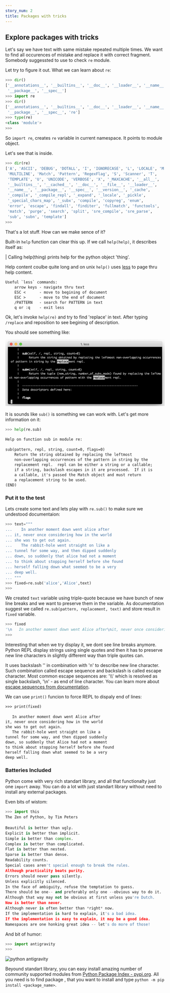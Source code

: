 ```yaml
---
story_num: 2
title: Packages with tricks
---
```


## Explore packages with tricks

Let's say we have text with same mistake repeated multiple times. We want to find all occurences of mistake and replace it with correct fragment.  Somebody suggessted to use to check `re` module.

Let try to figure it out. What we can learn about `re`:

```python
>>> dir()
['__annotations__', '__builtins__', '__doc__', '__loader__', '__name__', 
 '__package__', '__spec__']
>>> import re
>>> dir()
['__annotations__', '__builtins__', '__doc__', '__loader__', '__name__',
 '__package__', '__spec__', 're']
>>> type(re)
<class 'module'>
>>>
```

So `import re`, creates `re` variable in current namespace. It points to module object.

Let's see that is inside.

```python
>>> dir(re)
['A', 'ASCII', 'DEBUG', 'DOTALL', 'I', 'IGNORECASE', 'L', 'LOCALE', 'M',
 'MULTILINE', 'Match', 'Pattern', 'RegexFlag', 'S', 'Scanner', 'T',
 'TEMPLATE', 'U', 'UNICODE', 'VERBOSE', 'X', '_MAXCACHE', '__all__',
 '__builtins__', '__cached__', '__doc__', '__file__', '__loader__', 
 '__name__', '__package__', '__spec__', '__version__', '_cache', 
 '_compile', '_compile_repl', '_expand', '_locale', '_pickle', 
 '_special_chars_map', '_subx', 'compile', 'copyreg', 'enum', 
 'error', 'escape', 'findall', 'finditer', 'fullmatch', 'functools', 
 'match', 'purge', 'search', 'split', 'sre_compile', 'sre_parse', 
 'sub', 'subn', 'template']
>>>
```

That's a lot stuff. How can we make sence of it?

Built-in `help` function can clear this up. If we call `help(help)`, it describes itself as:

|  Calling help(thing) prints help for the python object 'thing'.

Help content coulbe quite long and on unix `help()` uses [less](https://ss64.com/bash/less.html) to page thru help content. 

```
Useful `less` commands:
    arrow keys - navigate thru text
    ESC <      - move to begining of document
    ESC >      - move to the end of document
    /PATTERN   - search for PATTERN in text
    q or :q    - exit less
```

Ok, let's invoke `help(re)` and try to find 'replace' in text. After typing `/replace` and reposition to see begining of description.

You should see something like:

![help(re) then /replace](/assets/help_re_search_for_replace.png)

It is sounds like `sub()` is something we can work with. Let's get more information on it:

```python
>>> help(re.sub)
```

```
Help on function sub in module re:

sub(pattern, repl, string, count=0, flags=0)
    Return the string obtained by replacing the leftmost
    non-overlapping occurrences of the pattern in string by the
    replacement repl.  repl can be either a string or a callable;
    if a string, backslash escapes in it are processed.  If it is
    a callable, it's passed the Match object and must return
    a replacement string to be used.
(END)
```

### Put it to the test

Lets create some text and lets play with `re.sub()` to make sure we undestood documentaion:

```python
>>> text="""
...    In another moment down went alice after
... it, never once considering how in the world
... she was to get out again.
...    The rabbit-hole went straight on like a
... tunnel for some way, and then dipped suddenly
... down, so suddenly that alice had not a moment
... to think about stopping herself before she found
... herself falling down what seemed to be a very
... deep well.
... """
>>> fixed=re.sub('alice','Alice',text)
>>>
```

We created `text` variable using triple-quote because we have bunch of new line breaks and we want to preserve them in the variable. As documentation suggest we called `re.sub(pattern, replacement, text)` and store result in `fixed` variable. 

```python
>>> fixed
'\n   In another moment down went Alice after\nit, never once considering how in the world\nshe was to get out again.\n   The rabbit-hole went straight on like a\ntunnel for some way, and then dipped suddenly\ndown, so suddenly that Alice had not a moment\nto think about stopping herself before she found\nherself falling down what seemed to be a very\ndeep well.\n'
>>>
```

Interesting that when we try display it, we dont see line breaks anymore. Python REPL display strings using single quotes and then it has to preserve new line characters in slightly different way than triple quotes can. 

It uses  backslash '\' in combination with 'n' to describe new line character. Such combination called escape sequence and backslash is called escape character. Most common escape sequences are: '\\\\' which is resolved as single backslash, '\n' - as end of line character. You can learn more about [escape sequences from documentation](https://docs.python.org/3/reference/lexical_analysis.html#string-and-bytes-literals).

We can use `print()` funcion to force REPL to dispaly end of lines:
```
>>> print(fixed)

   In another moment down went Alice after
it, never once considering how in the world
she was to get out again.
   The rabbit-hole went straight on like a
tunnel for some way, and then dipped suddenly
down, so suddenly that Alice had not a moment
to think about stopping herself before she found
herself falling down what seemed to be a very
deep well.

```

### Batteries Included

Python come with very rich standart library, and all that functionalty just one `import` away. You can do a lot with just  standart library without need to install any external packages.

Even bits of wistom:
```python
>>> import this
The Zen of Python, by Tim Peters

Beautiful is better than ugly.
Explicit is better than implicit.
Simple is better than complex.
Complex is better than complicated.
Flat is better than nested.
Sparse is better than dense.
Readability counts.
Special cases aren't special enough to break the rules.
Although practicality beats purity.
Errors should never pass silently.
Unless explicitly silenced.
In the face of ambiguity, refuse the temptation to guess.
There should be one-- and preferably only one --obvious way to do it.
Although that way may not be obvious at first unless you're Dutch.
Now is better than never.
Although never is often better than *right* now.
If the implementation is hard to explain, it's a bad idea.
If the implementation is easy to explain, it may be a good idea.
Namespaces are one honking great idea -- let's do more of those!
```

And bit of humor:

```python
>>> import antigravity
>>>
```

![python antigravity](https://imgs.xkcd.com/comics/python.png)

Beyound standart library, you can easy install amazing number of community supported modules from [Python Package Index - pypi.org](https://pypi.org). All you need is to find package , that you want to install and type `python -m pip install <package_name>`.




